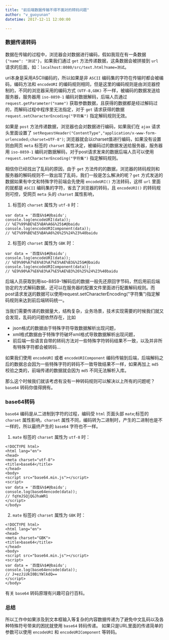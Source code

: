 ```yaml
---
title: "前后端数据传输不得不面对的转码问题"
author: "v_guoyunan"
datetime: 2017-12-11 12:00:00

---
```


### 数据传递转码
数据在传输的过程中，浏览器会对数据进行编码，假如我现在有一条数据 `{"name": "测试"}`，如果我们通过 `get` 方法传递数据，这条数据会被拼接到 `url` 请求的后面，如：`localhost:8080/src/text.html?name=测试`。

uri本身是采用ASCII编码的，所以如果是非 `ASCII` 编码集的字符在传输时都会被编码，编码方法和 `encodeURI` 的编码规则相同，但是这里的编码规则是由浏览器控制的，不同的浏览器采用的编码方式 `(UTF-8,GBK)` 不一样，被编码的数据发送给服务器，服务器用 `iso-8859-1` 编码对数据解码，后端人员通过 `request.getParameter("name")` 获取参数数据，且获得的数据都是经过解码过的，而解码过程中程序里无法指定，对于 `get` 请求获得的数据 `request.setCharacterEncoding("字符集")` 指定解码规则无效。

如果是 `post` 方法传递数据，浏览器也会对数据进行编码，如果我们在 `ajax` 请求头里面设置了 `setRequestHeader("ContentType","application/x-www-form-urlencoded;charset=UTF-8")`;
浏览器就会以charset值进行编码，如果没有设置则由网页 `meta` 标签的 `charset` 属性决定，被编码过的数据发送给服务器，服务器用 `iso-8859-1` 编码对数据解码，对于post请求发来的数据后端人员可以使用
 `request.setCharacterEncoding("字符集")` 指定解码规则。

相信你已经找出了乱码的原因，由于 `get` 方法传的的数据，浏览器的转码规则和服务器的解码规则不一致出现了乱码，我们一般是怎么解决的呢？`get` 方式发送的数据如果有中文和特殊字符前端会先使用 `encodeURI()` 方法转码，这样 `url` 里面的就都是 `ASCII` 编码集的字符，省去了浏览器的转码，且 `encodeURI()` 的转码规则可控，受网页 `meta` 头的 `charset` 属性影响，

1. 标签的 `charset` 属性为 `utf-8` 时：
```
var data = '百度&%$#@baidu';
console.log(encodeURI(data));
// %E7%99%BE%E5%BA%A6&%25$#@baidu
console.log(encodeURIComponent(data));
// %E7%99%BE%E5%BA%A6%26%25%24%23%40baidu
```

2. 标签的 `charset` 属性为 `GBK` 时：
```
var data = '百度&%$#@baidu';
console.log(encodeURI(data));
// %E9%90%A7%E6%83%A7%E5%AE%B3&%25$#@baidu
console.log(encodeURIComponent(data));
// %E9%90%A7%E6%83%A7%E5%AE%B3%26%25%24%23%40baidu
```

后端人员获取到用iso-8859-1解码后的数据一般先还原回字节码，然后用前后端协定的方式解码数据，还可以在服务器的配置文件里面进行配置解码规则。而post请求发送的数据可以使用request.setCharacterEncoding("字符集")指定解码规则来达到前后端转码统一。

当我们需要传递的数据量大，结构复杂，业务场景，技术实现需要的时候我们就又会发现，乱码的问题依然存在，比如

- json格式的数据由于特殊字符导致数据解析出现问题，
- xml格式数据由于特殊字符破坏xml格式导致数据解析出现问题，
- 前后端一些语言自带的转码方法对一些特殊字符转码结果不一致，以及并非所有特殊字符都会被转码...

如果我们使用 `encodeURI` 或者 `encodeURIComponent` 编码传输到后端，后端解码之后的数据总会因为一些特殊字符的转码不一致导致结果不一样，如果再加上 `md5` 校验之类的，前端传递的数据就会因为 `md5` 不同无法解析入库。

那么这个时候我们就该考虑有没有一种转码规则可以解决以上所有的问题呢？`base64` 转码你值得拥有。

### base64转码
`base64` 编码是从二进制到字符的过程，编码受 `html` 页面头部 `mate`;标签的 `charset` 属性影响，`charset` 属性不同，编码转为二进制时，产生的二进制也是不一样的，所以最终产生的 `base64` 字符也不一样。

1. `mate` 标签的 `charset` 属性为 `utf-8` 时：
```
<!DOCTYPE html>
<html lang="en">
<head>
<meta charset="utf-8">
<title>base64</title>
</head>
<body>
<script src="base64.min.js"></script>
<script>
var data = '百度&%$#@baidu';
console.log(base64encode(data));
// fqYmJSQjQGJhaWR1
</script>
</body>
```
2. `mate` 标签的 `charset` 属性为 `GBK` 时：
```
<!DOCTYPE html>
<html lang="en">
<head>
<meta charset="GBK">
<title>base64</title>
</head>
<body>
<script src="base64.min.js"></script>
<script>
var data = '百度&%$#@baidu';
console.log(base64encode(data));
// J+ezJiUkI0BiYWlkdQ==
</script>
</body>
```
有关 `base64` 转码原理有兴趣可自行百科。

### 总结
所以工作中如果涉及到文本框输入等复杂的内容数据传递为了避免中文乱码以及各种特殊符号带来的困扰就使用 `base64` 转码传递。
如果只是URL里面的传递简单的参数可以使用 `encodeURI` 和 `encodeURIComponent` 等转码。

